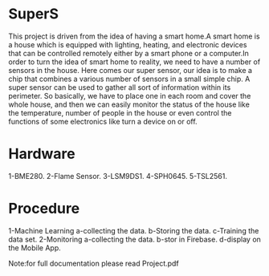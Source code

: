 # SuperS
This project is driven from the idea of having a smart home.A smart home is
a house which is equipped with lighting, heating, and electronic devices that
can be controlled remotely either by a smart phone or a computer.In order to
turn the idea of smart home to reality, we need to have a number of sensors
in the house. Here comes our super sensor, our idea is to make a chip that
combines a various number of sensors in a small simple chip. A super sensor
can be used to gather all sort of information within its perimeter. So basically,
we have to place one in each room and cover the whole house, and then we
can easily monitor the status of the house like the temperature, number of
people in the house or even control the functions of some electronics like turn
a device on or off.

# Hardware
1-BME280.
2-Flame Sensor.
3-LSM9DS1.
4-SPH0645.
5-TSL2561.

# Procedure
1-Machine Learning
   a-collecting the data.
   b-Storing the data.
   c-Training the data set.
2-Monitoring
   a-collecting the data.
   b-stor in Firebase.
   d-display on the Mobile App.
   
Note:for full documentation please read Project.pdf
